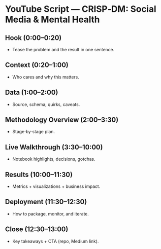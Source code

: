 
# YouTube Script — CRISP‑DM: Social Media & Mental Health

## Hook (0:00–0:20)
- Tease the problem and the result in one sentence.

## Context (0:20–1:00)
- Who cares and why this matters.

## Data (1:00–2:00)
- Source, schema, quirks, caveats.

## Methodology Overview (2:00–3:30)
- Stage‑by‑stage plan.

## Live Walkthrough (3:30–10:00)
- Notebook highlights, decisions, gotchas.

## Results (10:00–11:30)
- Metrics + visualizations + business impact.

## Deployment (11:30–12:30)
- How to package, monitor, and iterate.

## Close (12:30–13:00)
- Key takeaways + CTA (repo, Medium link).
